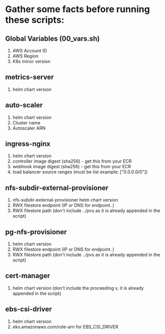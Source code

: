 # Gather some facts before running these scripts:

## Global Variables (00_vars.sh)
1. AWS Account ID
2. AWS Region 
3. K8s minor version

## metrics-server
1. helm chart version

## auto-scaler
1. helm chart version
2. Cluster name
3. Autoscaler ARN

## ingress-nginx
1. helm chart version
2. controller image digest (sha256) - get this from your ECR
3. webhook image digest (sha256) - get this from your ECR
4. load balancer source ranges (must be list example: ["0.0.0.0/0"])

## nfs-subdir-external-provisioner
1. nfs-subdir-external-provisioner helm chart version
2. RWX filestore endpoint (IP or DNS for endpoint..)
3. RWX filestore path (don't include ../pvs as it is already appended in the script)

## pg-nfs-provisioner
1. helm chart version
2. RWX filestore endpoint (IP or DNS for endpoint..)
3. RWX filestore path (don't include ../pvs as it is already appended in the script)

## cert-manager
1. helm chart version (don't include the proceeding v, it is already appended in the script)

## ebs-csi-driver
1.  helm chart version
2. eks.amazonaws.com/role-arn for EBS_CSI_DRIVER